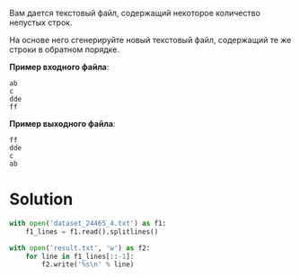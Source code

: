 Вам дается текстовый файл, содержащий некоторое количество непустых строк.

На основе него сгенерируйте новый текстовый файл, содержащий те же строки в обратном порядке.

**Пример входного файла**:

```
ab
c
dde
ff
```

**﻿Пример выходного файла**:

```
ff
dde
c
ab
```

# Solution
```python
with open('dataset_24465_4.txt') as f1:
    f1_lines = f1.read().splitlines()

with open('result.txt', 'w') as f2:
    for line in f1_lines[::-1]:
        f2.write('%s\n' % line)
```
